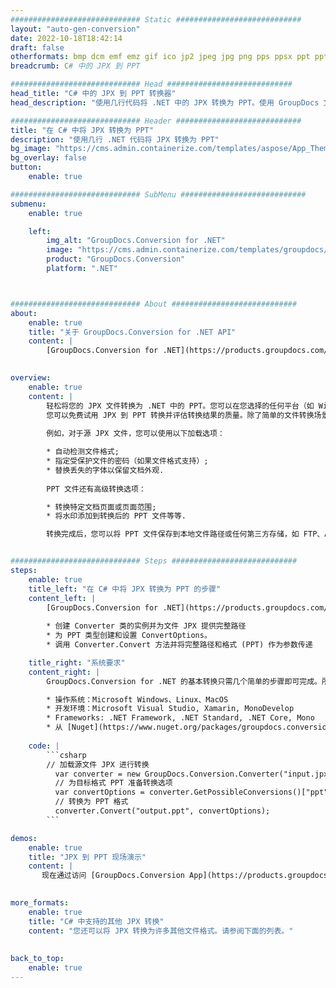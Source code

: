 ```yaml
---
############################# Static ############################
layout: "auto-gen-conversion"
date: 2022-10-18T18:42:14
draft: false
otherformats: bmp dcm emf emz gif ico jp2 jpeg jpg png pps ppsx ppt pptx psb psd svg svgz tga tif tiff webp wmf wmz
breadcrumb: C# 中的 JPX 到 PPT

############################# Head ############################
head_title: "C# 中的 JPX 到 PPT 转换器"
head_description: "使用几行代码将 .NET 中的 JPX 转换为 PPT。使用 GroupDocs 文档转换 API 转换 160 多种文件格式。"

############################# Header ############################
title: "在 C# 中将 JPX 转换为 PPT"
description: "使用几行 .NET 代码将 JPX 转换为 PPT"
bg_image: "https://cms.admin.containerize.com/templates/aspose/App_Themes/V3/images/bg/header1.png"
bg_overlay: false
button:
    enable: true

############################# SubMenu ############################
submenu:
    enable: true

    left:
        img_alt: "GroupDocs.Conversion for .NET"
        image: "https://cms.admin.containerize.com/templates/groupdocs/images/product-logos/90x90-noborder/groupdocs-conversion-net.png"
        product: "GroupDocs.Conversion"
        platform: ".NET"



############################# About ############################
about:
    enable: true
    title: "关于 GroupDocs.Conversion for .NET API"
    content: |
        [GroupDocs.Conversion for .NET](https://products.groupdocs.com/conversion/net/)可用于转换Microsoft Word、Excel、PowerPoint、PDF、Visio等格式。 GroupDocs.Conversion 是一个独立的 API，适用于需要高性能的后端和内部系统。它不依赖于任何软件，例如 Microsoft 或 Open Office。
    

overview:
    enable: true
    content: |
        轻松将您的 JPX 文件转换为 .NET 中的 PPT。您可以在您选择的任何平台（如 Windows、Linux、macOS）中仅使用几行 C# 代码行。
        您可以免费试用 JPX 到 PPT 转换并评估转换结果的质量。除了简单的文件转换场景，您还可以尝试更高级的选项来加载源 JPX 文件和保存输出 PPT 结果。 
        
        例如，对于源 JPX 文件，您可以使用以下加载选项：

        * 自动检测文件格式;
        * 指定受保护文件的密码（如果文件格式支持）;
        * 替换丢失的字体以保留文档外观.
        
        PPT 文件还有高级转换选项：

        * 转换特定文档页面或页面范围;
        * 将水印添加到转换后的 PPT 文件等等.

        转换完成后，您可以将 PPT 文件保存到本地文件路径或任何第三方存储，如 FTP、Amazon S3、Google Drive、Dropbox 等。请注意 - 将 JPX 转换为 PPT 无需安装任何额外的软件 - 如 MS Office、Open Office、Adobe Acrobat Reader 等。


############################# Steps ############################
steps:
    enable: true
    title_left: "在 C# 中将 JPX 转换为 PPT 的步骤"
    content_left: |
        [GroupDocs.Conversion for .NET](https://products.groupdocs.com/conversion/net/) 使开发人员只需几行代码即可轻松地将 JPX 文件转换为 PPT。
        
        * 创建 Converter 类的实例并为文件 JPX 提供完整路径
        * 为 PPT 类型创建和设置 ConvertOptions。
        * 调用 Converter.Convert 方法并将完整路径和格式 (PPT) 作为参数传递

    title_right: "系统要求"
    content_right: |
        GroupDocs.Conversion for .NET 的基本转换只需几个简单的步骤即可完成。所有主要平台和操作系统都支持我们的 API。在执行以下代码之前，请确保您的系统上安装了以下先决条件。

        * 操作系统：Microsoft Windows、Linux、MacOS
        * 开发环境：Microsoft Visual Studio, Xamarin, MonoDevelop
        * Frameworks: .NET Framework, .NET Standard, .NET Core, Mono
        * 从 [Nuget](https://www.nuget.org/packages/groupdocs.conversion) 获取最新的 GroupDocs.Conversion for .NET
         
    code: |
        ```csharp    
        // 加载源文件 JPX 进行转换
          var converter = new GroupDocs.Conversion.Converter("input.jpx");
          // 为目标格式 PPT 准备转换选项
          var convertOptions = converter.GetPossibleConversions()["ppt"].ConvertOptions;
          // 转换为 PPT 格式
          converter.Convert("output.ppt", convertOptions);
        ```

demos:
    enable: true
    title: "JPX 到 PPT 现场演示"
    content: |
       现在通过访问 [GroupDocs.Conversion App](https://products.groupdocs.app/conversion/family) 网站将 JPX 转换为 PPT。在线演示具有以下优点
          

more_formats:
    enable: true
    title: "C# 中支持的其他 JPX 转换"
    content: "您还可以将 JPX 转换为许多其他文件格式。请参阅下面的列表。"
       
       
back_to_top:
    enable: true
---
```

